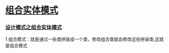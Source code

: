 # [组合实体模式](https://www.runoob.com/design-pattern/composite-entity-pattern.html)

### [设计模式之组合实体模式](https://blog.csdn.net/weixin_45492007/article/details/100515021)
1.组合模式：就是通过一些类拼装成一个类，修改组合类就会修改这些拼装类,这就是组合模式


